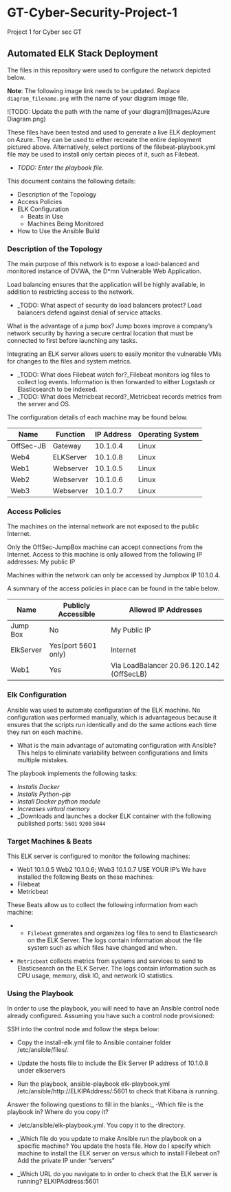 # GT-Cyber-Security-Project-1
Project 1 for Cyber sec GT

## Automated ELK Stack Deployment

The files in this repository were used to configure the network depicted below.

**Note**: The following image link needs to be updated. Replace `diagram_filename.png` with the name of your diagram image file.  

![TODO: Update the path with the name of your diagram](Images/Azure Diagram.png)

These files have been tested and used to generate a live ELK deployment on Azure. They can be used to either recreate the entire deployment pictured above. Alternatively, select portions of the filebeat-playbook.yml file may be used to install only certain pieces of it, such as Filebeat.

  - _TODO: Enter the playbook file._

This document contains the following details:
- Description of the Topology
- Access Policies
- ELK Configuration
  - Beats in Use
  - Machines Being Monitored
- How to Use the Ansible Build


### Description of the Topology

The main purpose of this network is to expose a load-balanced and monitored instance of DVWA, the D*mn Vulnerable Web Application.

Load balancing ensures that the application will be highly available, in addition to restricting access to the network.

- _TODO: What aspect of security do load balancers protect? 
Load balancers defend against denial of service attacks. 

What is the advantage of a jump box? Jump boxes improve a company’s network security by having a secure central location that must be connected to first before launching any tasks.
 
Integrating an ELK server allows users to easily monitor the vulnerable VMs for changes to the files and system metrics.
- _TODO: What does Filebeat watch for?_Filebeat monitors log files to collect log events. Information is then forwarded to either Logstash or Elasticsearch to be indexed.
- _TODO: What does Metricbeat record?_Metricbeat records metrics from the server and OS.



The configuration details of each machine may be found below.

| Name     | Function | IP Address | Operating System |
|----------|----------|------------|------------------|
| OffSec-JB| Gateway  | 10.1.0.4   | Linux            |
| Web4     | ELKServer| 10.1.0.8   | Linux            |
| Web1     | Webserver| 10.1.0.5  | Linux  		        |
| Web2     | Webserver| 10.1.0.6  | Linux             |
| Web3     | Webserver| 10.1.0.7   | Linux            |



### Access Policies

The machines on the internal network are not exposed to the public Internet. 

Only the OffSec-JumpBox machine can accept connections from the Internet. Access to this machine is only allowed from the following IP addresses: My public IP

Machines within the network can only be accessed by Jumpbox IP 10.1.0.4.


A summary of the access policies in place can be found in the table below.

| Name     | Publicly Accessible | Allowed IP Addresses |
|----------|---------------------|----------------------|
| Jump Box | No	                | My Public IP        |
| ElkServer| Yes(port 5601 only) | Internet             |
| Web1     | Yes                 | Via LoadBalancer 20.96.120.142 (OffSecLB)|

### Elk Configuration

Ansible was used to automate configuration of the ELK machine. No configuration was performed manually, which is advantageous because it ensures that the scripts run identically and do the same actions  each time they run on each machine. 

- What is the main advantage of automating configuration with Ansible? This helps to eliminate variability between configurations and limits multiple mistakes.

The playbook implements the following tasks:
- _Installs Docker_
- _Installs Python-pip_
- _Install Docker python module_
- _Increases virtual memory_
- _Downloads and launches a docker ELK container with the following published ports: `5601` `9200` `5044`



### Target Machines & Beats
This ELK server is configured to monitor the following machines:
- Web1 10.1.0.5 Web2 10.1.0.6; Web3 10.1.0.7
USE YOUR IP’s
We have installed the following Beats on these machines:
- Filebeat
- Metricbeat

These Beats allow us to collect the following information from each machine:
- - `Filebeat` generates and organizes log files to send to Elasticsearch on the ELK Server. The logs contain information about the file system such as which files have changed and when.

- `Metricbeat` collects metrics from systems and services to send to Elasticsearch on the ELK Server. The logs contain information such as CPU usage, memory, disk IO, and network IO statistics.


### Using the Playbook
In order to use the playbook, you will need to have an Ansible control node already configured. Assuming you have such a control node provisioned: 

SSH into the control node and follow the steps below:
- Copy the install-elk.yml file to Ansible container folder /etc/ansible/files/.

- Update the hosts file to include the Elk Server IP address of 10.1.0.8   under elkservers

- Run the playbook, ansible-playbook elk-playbook.yml /etc/ansible/http://ELKIPAddress/:5601 to check that Kibana is running. 


Answer the following questions to fill in the blanks:_
-Which file is the playbook in? Where do you copy it?
- :/etc/ansible/elk-playbook.yml. You copy it to the directory. 

- _Which file do you update to make Ansible run the playbook on a specific machine? You update the hosts file. How do I specify which machine to install the ELK server on versus which to install Filebeat on? Add the private IP under “servers”

- _Which URL do you navigate to in order to check that the ELK server is running? ELKIPAddress:5601


